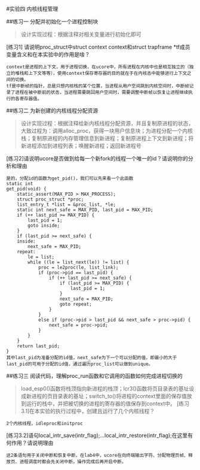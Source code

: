 #实验四 内核线程管理

##练习一 分配并初始化一个进程控制块
>设计实现过程：根据注释对相关变量进行初始化即可

[练习1] 请说明proc_struct中struct context context和struct trapframe *tf成员变量含义和在本实验中的作用是啥？
```
context是进程的上下文，用于进程切换，在ucore中，所有进程在内核中也是相互独立的（独立的堆栈和上下文等等），使用context保存寄存器的目的就在于在内核态中能够进行上下文之间的切换。
tf是中断帧的指针，总是只想内核栈的某个位置，当进程从用户空间跳到内核空间时，中断帧记录了进程在被中断前的状态，当进程需要跳回用户空间时，需要调整中断帧以恢复让进程继续执行的各寄存器值。
```
##练习二 为新创建的内核线程分配资源
>设计实现过程：根据注释给新内核线程分配资源，并且复制原进程的状态，大致过程为：调用alloc_proc，获得一块用户信息块；为进程分配一个内核栈；复制原进程的内存管理信息到新进程；复制原进程上下文到新进程；将新进程添加到进程列表；唤醒新进程；返回新进程号

[练习2]请说明ucore是否做到给每一个新fork的线程一个唯一的id？请说明你的分析和理由
```
是的，分配id的函数为get_pid()，我们可以先来看一个此函数
static int
get_pid(void) {
    static_assert(MAX_PID > MAX_PROCESS);
    struct proc_struct *proc;
    list_entry_t *list = &proc_list, *le;
    static int next_safe = MAX_PID, last_pid = MAX_PID;
    if (++ last_pid >= MAX_PID) {
        last_pid = 1;
        goto inside;
    }
    if (last_pid >= next_safe) {
    inside:
        next_safe = MAX_PID;
    repeat:
        le = list;
        while ((le = list_next(le)) != list) {
            proc = le2proc(le, list_link);
            if (proc->pid == last_pid) {
                if (++ last_pid >= next_safe) {
                    if (last_pid >= MAX_PID) {
                        last_pid = 1;
                    }
                    next_safe = MAX_PID;
                    goto repeat;
                }
            }
            else if (proc->pid > last_pid && next_safe > proc->pid) {
                next_safe = proc->pid;
            }
        }
    }
    return last_pid;
}	
其中last_pid为准备分配的id值，next_safe为下一个可以分配的值，即最小的大于last_pid的可用于分配的id值，通过遍历proc_list可以做到unique。
```

##练习三 阅读代码，理解proc_run函数和它调用的函数如何完成进程切换的
>load_esp0()函数将栈顶指向新进程的栈顶；lcr3()函数将页目录表的基址设成新进程的页目录表的基址；switch_to()将进程的context里面的保存值放到运行的栈中，并把被切换的进程的寄存器的值保存到context中。
[练习3.1]在本实验的执行过程中，创建且运行了几个内核线程？
```
2个内核线程，idleproc和initproc
```
[练习3.2]语句local_intr_save(intr_flag);...local_intr_restore(intr_flag);在这里有何作用？请说明理由
```
这2条语句用于关闭中断和恢复中断，在lab4中，ucore在向终端输出字符、分配物理页帧、释放页、进程调度时都会先关闭中断，操作完成后再开启中断。
```
